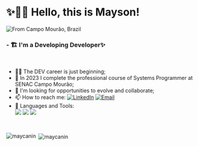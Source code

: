 # ✨👋🤓 Hello, this is Mayson!
![From Campo Mourão, Brazil](https://img.shields.io/badge/-From%20Campo%20Mourão,%20Paraná%20--%20Brazil-333333?style=flat&logo=brazil)
### - 🏗 I'm a Developing Developer✨
<br>

- 👨‍💻 The DEV career is just beginning;
- 🌱 In 2023 I complete the professional course of Systems Programmer at SENAC Campo Mourão;
- 👯 I'm looking for opportunities to evolve and collaborate;
- 📫 How to reach me: <a href="https://www.linkedin.com/in/maycanin/"><img alt="LinkedIn" src="https://img.shields.io/badge/LinkedIn-Mayson%20Inácio-blue?style=flat-square&logo=linkedin"></a>
<a href="mailto:maysoninacio@gmail.com"><img alt="Email" src="https://img.shields.io/badge/Email-maysoninacio@gmail.com-blue?style=flat-square&logo=gmail"></a>
- 🚀 Languages and Tools:<br>
<img src='https://img.icons8.com/color/48/000000/javascript.png'></img>
<img src='https://img.icons8.com/color/48/000000/html-5.png'></img>
<img src='https://img.icons8.com/color/48/000000/css3.png'></img>
<br>
<p><img align="left" src="https://github-readme-stats.vercel.app/api/top-langs?username=maycanin&show_icons=true&locale=en&layout=compact" alt="maycanin" /></p>

<p>&nbsp;<img align="center" src="https://github-readme-stats.vercel.app/api?username=maycanin&show_icons=true&locale=en" alt="maycanin" /></p>

<!--
**maycanin/maycanin** is a ✨ _special_ ✨ repository because its `README.md` (this file) appears on your GitHub profile.

Here are some ideas to get you started:

- 🔭 I’m currently working on ...
- 🌱 I’m currently learning ...
- 👯 I’m looking to collaborate on ...
- 🤔 I’m looking for help with ...
- 💬 Ask me about ...
- 📫 How to reach me: ...
- 😄 Pronouns: ...
- ⚡ Fun fact: ...
-->
